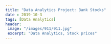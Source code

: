 ```yaml
---
title: "Data Analytics Project: Bank Stocks"
date : 2019-10-3
tags: [Data Analytics]
header:
 image: "/images/911/911.jpg"
 excerpt: "Data Analytics, Stock prices"
---
```

